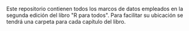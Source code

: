 Este repositorio contienen todos los marcos de datos empleados en la segunda edición del libro "R para todos". Para facilitar su ubicación se tendrá una carpeta para cada capítulo del libro.
